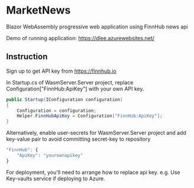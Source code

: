 # MarketNews
Blazor WebAssembly progressive web application using FinnHub news api

Demo of running application: https://dlee.azurewebsites.net/

## Instruction
Sign up to get API key from https://finnhub.io

In Startup.cs of WasmServer.Server project, replace Configuration["FinnHub:ApiKey"] with your own API key.

```c#
public Startup(IConfiguration configuration)
{
    Configuration = configuration;
    Helper.FinnHubApiKey = Configuration["FinnHub:ApiKey"];
}
```
Alternatively, enable user-secrets for WasmServer.Server project and add key-value pair to avoid committing secret-key to repository

```javascript
"FinnHub": {
    "ApiKey": "yourownapikey"
}
```

For deployment, you'll need to arrange how to replace api key. e.g. Use Key-vaults service if deploying to Azure.
